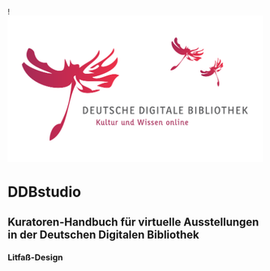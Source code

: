 !![Deutsche Digitale Bibliothek][logo]

# DDBstudio

## Kuratoren-Handbuch für virtuelle Ausstellungen in der Deutschen Digitalen Bibliothek

### Litfaß-Design

[logo]: img/logo.png "Deutsche Digitale Bibliothek - Das Netzwerk für Kultur und Wissenschaft"